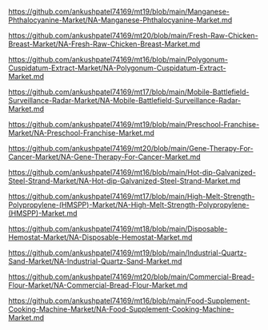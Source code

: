 <p><a href="https://github.com/ankushpatel74169/mt19/blob/main/Manganese-Phthalocyanine-Market/NA-Manganese-Phthalocyanine-Market.md">https://github.com/ankushpatel74169/mt19/blob/main/Manganese-Phthalocyanine-Market/NA-Manganese-Phthalocyanine-Market.md</a></p><p><a href="https://github.com/ankushpatel74169/mt20/blob/main/Fresh-Raw-Chicken-Breast-Market/NA-Fresh-Raw-Chicken-Breast-Market.md">https://github.com/ankushpatel74169/mt20/blob/main/Fresh-Raw-Chicken-Breast-Market/NA-Fresh-Raw-Chicken-Breast-Market.md</a></p><p><a href="https://github.com/ankushpatel74169/mt16/blob/main/Polygonum-Cuspidatum-Extract-Market/NA-Polygonum-Cuspidatum-Extract-Market.md">https://github.com/ankushpatel74169/mt16/blob/main/Polygonum-Cuspidatum-Extract-Market/NA-Polygonum-Cuspidatum-Extract-Market.md</a></p><p><a href="https://github.com/ankushpatel74169/mt17/blob/main/Mobile-Battlefield-Surveillance-Radar-Market/NA-Mobile-Battlefield-Surveillance-Radar-Market.md">https://github.com/ankushpatel74169/mt17/blob/main/Mobile-Battlefield-Surveillance-Radar-Market/NA-Mobile-Battlefield-Surveillance-Radar-Market.md</a></p><p><a href="https://github.com/ankushpatel74169/mt19/blob/main/Preschool-Franchise-Market/NA-Preschool-Franchise-Market.md">https://github.com/ankushpatel74169/mt19/blob/main/Preschool-Franchise-Market/NA-Preschool-Franchise-Market.md</a></p><p><a href="https://github.com/ankushpatel74169/mt20/blob/main/Gene-Therapy-For-Cancer-Market/NA-Gene-Therapy-For-Cancer-Market.md">https://github.com/ankushpatel74169/mt20/blob/main/Gene-Therapy-For-Cancer-Market/NA-Gene-Therapy-For-Cancer-Market.md</a></p><p><a href="https://github.com/ankushpatel74169/mt16/blob/main/Hot-dip-Galvanized-Steel-Strand-Market/NA-Hot-dip-Galvanized-Steel-Strand-Market.md">https://github.com/ankushpatel74169/mt16/blob/main/Hot-dip-Galvanized-Steel-Strand-Market/NA-Hot-dip-Galvanized-Steel-Strand-Market.md</a></p><p><a href="https://github.com/ankushpatel74169/mt17/blob/main/High-Melt-Strength-Polypropylene-(HMSPP)-Market/NA-High-Melt-Strength-Polypropylene-(HMSPP)-Market.md">https://github.com/ankushpatel74169/mt17/blob/main/High-Melt-Strength-Polypropylene-(HMSPP)-Market/NA-High-Melt-Strength-Polypropylene-(HMSPP)-Market.md</a></p><p><a href="https://github.com/ankushpatel74169/mt18/blob/main/Disposable-Hemostat-Market/NA-Disposable-Hemostat-Market.md">https://github.com/ankushpatel74169/mt18/blob/main/Disposable-Hemostat-Market/NA-Disposable-Hemostat-Market.md</a></p><p><a href="https://github.com/ankushpatel74169/mt19/blob/main/Industrial-Quartz-Sand-Market/NA-Industrial-Quartz-Sand-Market.md">https://github.com/ankushpatel74169/mt19/blob/main/Industrial-Quartz-Sand-Market/NA-Industrial-Quartz-Sand-Market.md</a></p><p><a href="https://github.com/ankushpatel74169/mt20/blob/main/Commercial-Bread-Flour-Market/NA-Commercial-Bread-Flour-Market.md">https://github.com/ankushpatel74169/mt20/blob/main/Commercial-Bread-Flour-Market/NA-Commercial-Bread-Flour-Market.md</a></p><p><a href="https://github.com/ankushpatel74169/mt16/blob/main/Food-Supplement-Cooking-Machine-Market/NA-Food-Supplement-Cooking-Machine-Market.md">https://github.com/ankushpatel74169/mt16/blob/main/Food-Supplement-Cooking-Machine-Market/NA-Food-Supplement-Cooking-Machine-Market.md</a></p>
